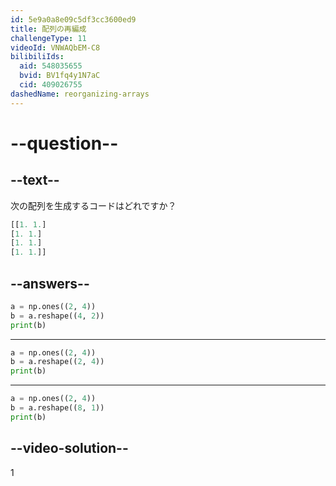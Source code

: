 ```yaml
---
id: 5e9a0a8e09c5df3cc3600ed9
title: 配列の再編成
challengeType: 11
videoId: VNWAQbEM-C8
bilibiliIds:
  aid: 548035655
  bvid: BV1fq4y1N7aC
  cid: 409026755
dashedName: reorganizing-arrays
---
```


# --question--

## --text--

次の配列を生成するコードはどれですか？

```py
[[1. 1.]
[1. 1.]
[1. 1.]
[1. 1.]]
```

## --answers--

```py
a = np.ones((2, 4))
b = a.reshape((4, 2))
print(b)
```

---

```py
a = np.ones((2, 4))
b = a.reshape((2, 4))
print(b)
```

---

```py
a = np.ones((2, 4))
b = a.reshape((8, 1))
print(b)
```

## --video-solution--

1

